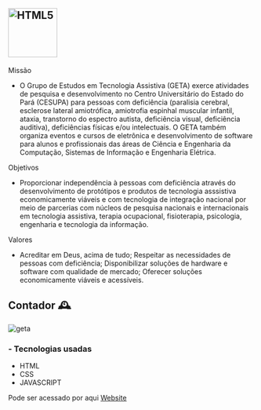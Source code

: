 ## <img width="100px" src="https://getacesupa.github.io/sitegeta/assets/images/geta.jpg" title = "HTML5"/>

Missão
- O Grupo de Estudos em Tecnologia Assistiva (GETA) exerce atividades de pesquisa e desenvolvimento no Centro Universitário do Estado do Pará (CESUPA) para pessoas com deficiência (paralisia cerebral, esclerose lateral amiotrófica, amiotrofia espinhal muscular infantil, ataxia, transtorno do espectro autista, deficiência visual, deficiência auditiva), deficiências físicas e/ou intelectuais. O GETA também organiza eventos e cursos de eletrônica e desenvolvimento de software para alunos e profissionais das áreas de Ciência e Engenharia da Computação, Sistemas de Informação e Engenharia Elétrica.

Objetivos
- Proporcionar independência à pessoas com deficiência através do desenvolvimento de protótipos e produtos de tecnologia asssistiva economicamente viáveis e com tecnologia de integração nacional por meio de parcerias com núcleos de pesquisa nacionais e internacionais em tecnologia assistiva, terapia ocupacional, fisioterapia, psicologia, engenharia e tecnologia da informação.

Valores
- Acreditar em Deus, acima de tudo; Respeitar as necessidades de pessoas com deficiência; Disponibilizar soluções de hardware e software com qualidade de mercado; Oferecer soluções economicamente viáveis e acessíveis.

## Contador :mantelpiece_clock:

![geta](https://cdn.discordapp.com/attachments/897683597329317921/956552677590986802/geta.js.jpg)

### - Tecnologias usadas

- HTML
- CSS
- JAVASCRIPT

 Pode ser acessado por aqui [Website](https://contador-geta.netlify.app/html/)
 
 

